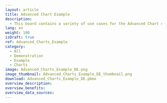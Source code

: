 ```yaml
---
layout: article
title: Advanced Chart Example
description: 
  - This board contains a variety of use cases for the Advanced Chart control 
lang: en
weight: 100
isDraft: true
ref: Advanced_Charts_Example
category:
  - All
  - Demonstration
  - Example
  - Charts
image: Advanced_Charts_Example_DE.png
image_thumbnail: Advanced_Charts_Example_DE_thumbnail.png
download: Advanced_Charts_Example_DE.pbmx
overview_description:
overview_benefits:
overview_data_sources:
---
```

